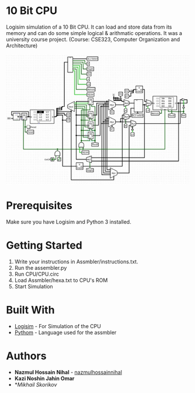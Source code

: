 # 10 Bit CPU

Logisim simulation of a 10 Bit CPU. It can load and store data from its memory and can do some simple logical & arithmatic operations.
It was a university course project.
(Course: CSE323, Computer Organization and Architecture)

![Screenshot](screenshot.jpg?raw=true "10 Bit CPU")

# Prerequisites

Make sure you have Logisim and Python 3 installed.

# Getting Started

1. Write your instructions in Assmbler/instructions.txt.
2. Run the assembler.py 
3. Run CPU/CPU.circ
4. Load Assmbler/hexa.txt to CPU's ROM
5. Start Simulation

# Built With

* [Logisim](http://www.cburch.com/logisim/) - For Simulation of the CPU
* [Pythom](https://www.python.org/) - Language used for the assmbler 

# Authors

* **Nazmul Hossain Nihal** - [nazmulhossainnihal](https://github.com/nazmulhossainnihal)
* **Kazi Noshin Jahin Omar**
* **Mikhail Skorikov*